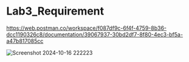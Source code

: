# Lab3_Requirement

https://web.postman.co/workspace/f087df9c-6f4f-4759-8b36-dcc1190326c8/documentation/39067937-30bd2df7-8f80-4ec3-bf5a-a47b817085cc

![Screenshot 2024-10-16 222223](https://github.com/user-attachments/assets/4c2da8b2-06a9-422a-bfc9-b39f30465809)
